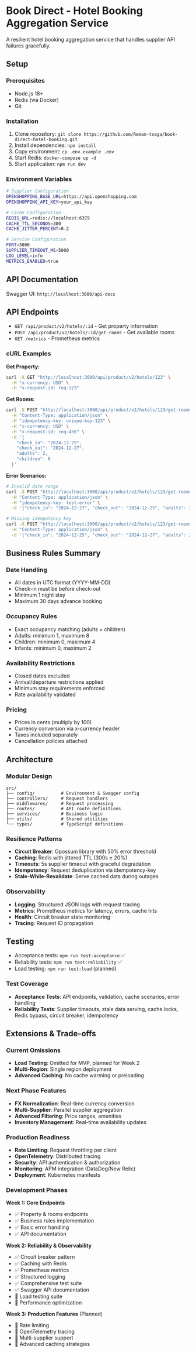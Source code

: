 # Book Direct - Hotel Booking Aggregation Service

A resilient hotel booking aggregation service that handles supplier API failures gracefully.

## Setup

### Prerequisites
- Node.js 18+
- Redis (via Docker)
- Git

### Installation
1. Clone repository: `git clone https://github.com/Reman-tsega/book-direct-hotel-booking.git`
2. Install dependencies: `npm install`
3. Copy environment: `cp .env.example .env`
4. Start Redis: `docker-compose up -d`
5. Start application: `npm run dev`

### Environment Variables
```bash
# Supplier Configuration
OPENSHOPPING_BASE_URL=https://api.openshopping.com
OPENSHOPPING_API_KEY=your_api_key

# Cache Configuration
REDIS_URL=redis://localhost:6379
CACHE_TTL_SECONDS=300
CACHE_JITTER_PERCENT=0.2

# Service Configuration
PORT=3000
SUPPLIER_TIMEOUT_MS=5000
LOG_LEVEL=info
METRICS_ENABLED=true
```

## API Documentation

Swagger UI: `http://localhost:3000/api-docs`

## API Endpoints

- `GET /api/product/v2/hotels/:id` - Get property information
- `POST /api/product/v2/hotels/:id/get-rooms` - Get available rooms
- `GET /metrics` - Prometheus metrics

### cURL Examples

**Get Property:**
```bash
curl -X GET "http://localhost:3000/api/product/v2/hotels/123" \
  -H "x-currency: USD" \
  -H "x-request-id: req-123"
```

**Get Rooms:**
```bash
curl -X POST "http://localhost:3000/api/product/v2/hotels/123/get-rooms" \
  -H "Content-Type: application/json" \
  -H "idempotency-key: unique-key-123" \
  -H "x-currency: USD" \
  -H "x-request-id: req-456" \
  -d '{
    "check_in": "2024-12-25",
    "check_out": "2024-12-27",
    "adults": 2,
    "children": 0
  }'
```

**Error Scenarios:**
```bash
# Invalid date range
curl -X POST "http://localhost:3000/api/product/v2/hotels/123/get-rooms" \
  -H "Content-Type: application/json" \
  -H "idempotency-key: test-error" \
  -d '{"check_in": "2024-12-27", "check_out": "2024-12-25", "adults": 2}'

# Missing idempotency key
curl -X POST "http://localhost:3000/api/product/v2/hotels/123/get-rooms" \
  -H "Content-Type: application/json" \
  -d '{"check_in": "2024-12-25", "check_out": "2024-12-27", "adults": 2}'
```

## Business Rules Summary

### Date Handling
- All dates in UTC format (YYYY-MM-DD)
- Check-in must be before check-out
- Minimum 1 night stay
- Maximum 30 days advance booking

### Occupancy Rules
- Exact occupancy matching (adults + children)
- Adults: minimum 1, maximum 8
- Children: minimum 0, maximum 4
- Infants: minimum 0, maximum 2

### Availability Restrictions
- Closed dates excluded
- Arrival/departure restrictions applied
- Minimum stay requirements enforced
- Rate availability validated

### Pricing
- Prices in cents (multiply by 100)
- Currency conversion via x-currency header
- Taxes included separately
- Cancellation policies attached

## Architecture

### Modular Design
```
src/
├── config/          # Environment & Swagger config
├── controllers/     # Request handlers
├── middlewares/     # Request processing
├── routes/          # API route definitions
├── services/        # Business logic
├── utils/           # Shared utilities
└── types/           # TypeScript definitions
```

### Resilience Patterns
- **Circuit Breaker**: Opossum library with 50% error threshold
- **Caching**: Redis with jittered TTL (300s ± 20%)
- **Timeouts**: 5s supplier timeout with graceful degradation
- **Idempotency**: Request deduplication via idempotency-key
- **Stale-While-Revalidate**: Serve cached data during outages

### Observability
- **Logging**: Structured JSON logs with request tracing
- **Metrics**: Prometheus metrics for latency, errors, cache hits
- **Health**: Circuit breaker state monitoring
- **Tracing**: Request ID propagation

## Testing

- Acceptance tests: `npm run test:acceptance` ✅
- Reliability tests: `npm run test:reliability` ✅
- Load testing: `npm run test:load` (planned)

### Test Coverage
- **Acceptance Tests**: API endpoints, validation, cache scenarios, error handling
- **Reliability Tests**: Supplier timeouts, stale data serving, cache locks, Redis bypass, circuit breaker, idempotency

## Extensions & Trade-offs

### Current Omissions
- **Load Testing**: Omitted for MVP, planned for Week 2
- **Multi-Region**: Single region deployment
- **Advanced Caching**: No cache warming or preloading

### Next Phase Features
- **FX Normalization**: Real-time currency conversion
- **Multi-Supplier**: Parallel supplier aggregation
- **Advanced Filtering**: Price ranges, amenities
- **Inventory Management**: Real-time availability updates

### Production Readiness
- **Rate Limiting**: Request throttling per client
- **OpenTelemetry**: Distributed tracing
- **Security**: API authentication & authorization
- **Monitoring**: APM integration (DataDog/New Relic)
- **Deployment**: Kubernetes manifests

### Development Phases

**Week 1: Core Endpoints**
- ✅ Property & rooms endpoints
- ✅ Business rules implementation
- ✅ Basic error handling
- ✅ API documentation

**Week 2: Reliability & Observability**
- ✅ Circuit breaker pattern
- ✅ Caching with Redis
- ✅ Prometheus metrics
- ✅ Structured logging
- ✅ Comprehensive test suite
- ✅ Swagger API documentation
- 🔄 Load testing suite
- 🔄 Performance optimization

**Week 3: Production Features** (Planned)
- 🔄 Rate limiting
- 🔄 OpenTelemetry tracing
- 🔄 Multi-supplier support
- 🔄 Advanced caching strategies
